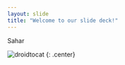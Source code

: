 ```yaml
---
layout: slide
title: "Welcome to our slide deck!"
---
```


Sahar

![droidtocat](https://octodex.github.com/images/droidtocat.png)
{: .center}
